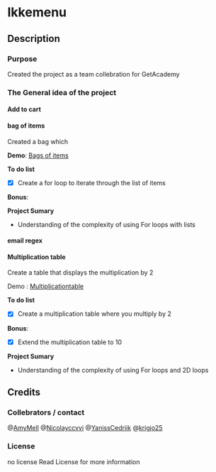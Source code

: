 #   Ikkemenu

##  Description 

### Purpose

Created the project as a team collebration for GetAcademy

### The General idea of the project

#### Add to cart

#### bag of items

Created a bag which 

**Demo**: [Bags of items](https://krigjo25.github.io/front-end/lib/pp/getAcademy/oppstart/oppgaver/loopsandarrays/bag-of-items.html)

**To do list**

- [x] Create a for loop to iterate through the list of items

**Bonus**: 



**Project Sumary**
- Understanding of the complexity of using For loops with lists

#### email regex

#### Multiplication table

Create a table that displays the multiplication by 2

Demo : [Multiplicationtable](https://krigjo25.github.io/front-end/lib/pp/getAcademy/oppstart/oppgaver/loopsandarrays/multiplication-table.html)

**To do list**

- [x] Create a multiplication table where you multiply by 2

**Bonus**: 
- [x] Extend the multiplication table to 10



**Project Sumary**
- Understanding of the complexity of using For loops and 2D loops

## Credits

###  Collebrators / contact
@[AmyMell](https://github.com/AmyMell)
@[Nicolayccvvi](https://github.com/Nicolayccvvi)
@[YanissCedriik](https://github.com/YanissCedriik)
@[krigjo25](https://github.com/krigjo25)

### License
no license Read License for more information